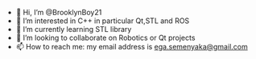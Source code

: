 - 👋 Hi, I’m @BrooklynBoy21
- 👀 I’m interested in C++ in particular Qt,STL and ROS
- 🌱 I’m currently learning STL library
- 💞️ I’m looking to collaborate on Robotics or Qt projects
- 📫 How to reach me: my email address is ega.semenyaka@gmail.com

<!---
BrooklynBoy21/BrooklynBoy21 is a ✨ special ✨ repository because its `README.md` (this file) appears on your GitHub profile.
You can click the Preview link to take a look at your changes.
--->

